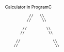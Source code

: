 Calculator in ProgramC

               //   \\
              //     \\

            //         \\
           //           \\

         //               \\
        //                 \\
